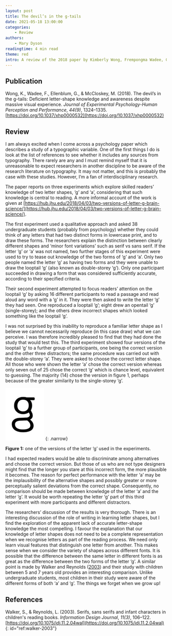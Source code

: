 ```yaml
---
layout: post
title: The devil’s in the g‑tails
date: 2021-05-18 13:00:00
categories:
    - Review
authors:
    - Mary Dyson
readingtime: 4 min read
theme: red
intro: A review of the 2018 paper by Kimberly Wong, Frempongma Wadee, Gali Ellenblum, and Michael McCloskey with interesting points about memory for letter shapes
---
```


## Publication

Wong, K., Wadee, F., Ellenblum, G., & McCloskey, M. (2018). The devil’s in the g-tails: Deficient letter-shape knowledge and awareness despite massive visual experience. *Journal of Experimental Psychology-Human Perception and Performance*, *44(9)*, 1324–1335. [https://doi.org/10.1037/xhp0000532](https://doi.org/10.1037/xhp0000532)

## Review

I am always excited when I come across a psychology paper which describes a study of a typographic variable. One of the first things I do is look at the list of references to see whether it includes any sources from typography. There rarely are any and I must remind myself that it is unreasonable to expect researchers in another discipline to be aware of the research literature on typography. It may not matter, and this is probably the case with these studies. However, I’m a fan of interdisciplinary research. 

The paper reports on three experiments which explore skilled readers’ knowledge of two letter shapes, ‘g’ and ‘a’, considering that such knowledge is central to reading. A more informal account of the work is given at [https://hub.jhu.edu/2018/04/03/two-versions-of-letter-g-brain-science/](https://hub.jhu.edu/2018/04/03/two-versions-of-letter-g-brain-science/).

The first experiment used a qualitative approach and asked 38 undergraduate students  (probably from psychology)  whether they could think of any letters that had two distinct forms in lowercase print, and to draw these forms. The researchers explain the distinction between clearly different shapes and ‘minor font variations’ such as serif vs sans serif. If the letter ‘g’ or ‘a’ was not named, two further stages of this experiment were used to try to tease out knowledge of the two forms of ‘g’ and ‘a’. Only two people named the letter ‘g’ as having two forms and they were unable to draw the looptail ‘g’ (also known as double-storey ‘g’). Only one participant succeeded in drawing a form that was considered sufficiently accurate, according to their specified criteria. 

Their second experiment attempted to focus readers’ attention on the looptail ‘g’ by asking 16 different participants to read a passage and read aloud any word with a ‘g’ in it.  They were then asked to write the letter ‘g’ they had seen. One reproduced a looptail ‘g’; eight drew an opentail ‘g’ (single-storey); and the others drew incorrect shapes which looked something like the looptail ‘g’.

I was not surprised by this inability to reproduce a familiar letter shape as I believe we cannot necessarily reproduce (in this case draw) what we can perceive. I was therefore incredibly pleased to find that they had done the study that would test this. The third experiment showed four versions of the looptail ‘g’ to a further group of participants, one being the correct version and the other three distractors; the same procedure was carried out with the double-storey ‘a’. They were asked to choose the correct letter shape. All those who were shown the letter ‘a’ chose the correct version whereas only seven out of 25 chose the correct ‘g’ which is chance level, equivalent to guessing. The majority (14) chose the version in figure 1, perhaps because of the greater similarity to the single-storey ‘g’. 

![One of the versions of the letter ‘g’ used in the experiments](/assets/2021-02-05-devils-in-the-g-tails/letter-g.png)
{: .narrow}

<figcaption><strong>Figure 1:</strong> one of the versions of the letter ‘g’ used in the experiments.</figcaption>

I had expected readers would be able to discriminate among alternatives and choose the correct version. But those of us who are not type designers might find that the longer you stare at this incorrect form, the more plausible it becomes. The reason for perfect performance with the letter ‘a’ may be the implausibility of the alternative shapes and possibly greater or more perceptually salient deviations from the correct shape. Consequently, no comparison should be made between knowledge of the letter ‘a’ and the letter ‘g’. It would be worth repeating the letter ‘g’ part of this third experiment with more participants and different distractors.

The researchers’ discussion of the results is very thorough. There is an interesting discussion of the role of writing in learning letter shapes, but I find the exploration of the apparent lack of accurate letter-shape knowledge the most compelling. I favour the explanation that our knowledge of letter shapes does not need to be a complete representation when we recognise letters as part of the reading process. We need only learn visual features that distinguish one letter from another. This makes sense when we consider the variety of shapes across different fonts. It is possible that the difference between the same letter in different fonts is as great as the difference between the two forms of the letter ‘g’. A similar point is made by Walker and Reynolds ([2003](#ref:walker-2003)) and their study with children between 5 and 7 years old provides an interesting comparison. Unlike undergraduate students, most children in their study were aware of the different forms of both ‘a’ and ‘g’. The things we forget when we grow up!

## References

Walker, S., & Reynolds, L. (2003). Serifs, sans serifs and infant characters in children's reading books. *Information Design Journal*, *11(3)*, 106–122. [https://doi.org/10.1075/idj.11.2.04wal](https://doi.org/10.1075/idj.11.2.04wal)
{: id="ref:walker-2003"}